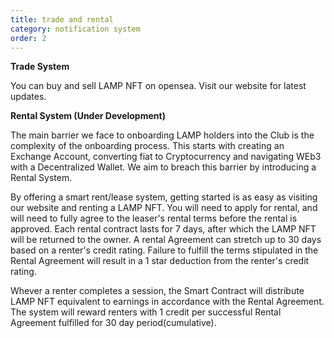 ```yaml
---
title: trade and rental
category: notification system
order: 2
---
```


**Trade System**

You can buy and sell LAMP NFT on opensea. Visit our website for latest updates. 

**Rental System (Under Development)**

The main barrier we face to onboarding LAMP holders into the Club is the complexity of the onboarding process. This starts with creating an Exchange Account, converting fiat to Cryptocurrency and navigating WEb3 with a Decentralized Wallet. We aim to breach this barrier by introducing a Rental System.

By offering a smart rent/lease system, getting started is as easy as visiting our website and renting a LAMP NFT. You will need to apply for rental, and will need to fully agree to the leaser's rental terms before the rental is approved. Each rental contract lasts for 7 days, after which the LAMP NFT will be returned to the owner. A rental Agreement can stretch up to 30 days based on a renter's credit rating. Failure to fulfill the terms stipulated in the Rental Agreement will result in a 1 star deduction from the renter's credit rating.

Whever a renter completes a session, the Smart Contract will distribute LAMP NFT equivalent to earnings in accordance with the Rental Agreement. The system will reward renters with 1 credit per successful Rental Agreement fulfilled for 30 day period(cumulative).
